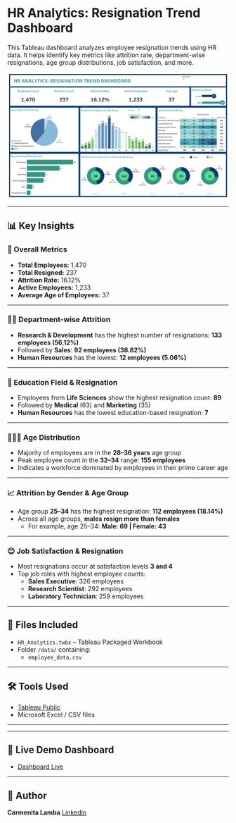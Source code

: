 # HR Analytics: Resignation Trend Dashboard

This Tableau dashboard analyzes employee resignation trends using HR data. It helps identify key metrics like attrition rate, department-wise resignations, age group distributions, job satisfaction, and more.

![Dashboard Screenshot](Assets/HR%20ANALYTICS%20DASHBOARD.png)


---

## 📊 Key Insights

### 🔢 Overall Metrics
- **Total Employees:** 1,470  
- **Total Resigned:** 237  
- **Attrition Rate:** 16.12%  
- **Active Employees:** 1,233  
- **Average Age of Employees:** 37  

---

### 🧑‍💼 Department-wise Attrition
- **Research & Development** has the highest number of resignations: **133 employees (56.12%)**
- Followed by **Sales**: **92 employees (38.82%)**
- **Human Resources** has the lowest: **12 employees (5.06%)**

---

### 🧠 Education Field & Resignation
- Employees from **Life Sciences** show the highest resignation count: **89**
- Followed by **Medical** (63) and **Marketing** (35)
- **Human Resources** has the lowest education-based resignation: **7**

---

### 👶👨‍🦳 Age Distribution
- Majority of employees are in the **28–36 years** age group
- Peak employee count in the **32–34** range: **155 employees**
- Indicates a workforce dominated by employees in their prime career age

---

### 📈 Attrition by Gender & Age Group
- Age group **25–34** has the highest resignation: **112 employees (18.14%)**
- Across all age groups, **males resign more than females**
  - For example, age 25–34: **Male: 69 | Female: 43**

---

### 😊 Job Satisfaction & Resignation
- Most resignations occur at satisfaction levels **3 and 4**
- Top job roles with highest employee counts:
  - **Sales Executive**: 326 employees
  - **Research Scientist**: 292 employees
  - **Laboratory Technician**: 259 employees


---

## 📁 Files Included
- `HR_Analytics.twbx` – Tableau Packaged Workbook
- Folder `/data/` containing:
  - `employee_data.csv`

---

## 🛠 Tools Used
- [Tableau Public](https://public.tableau.com/)
- Microsoft Excel / CSV files

---

---

## 🔗 Live Demo Dashboard
- [Dashboard Live](https://public.tableau.com/views/HR_Analytics_17506748515120/HRANALYTICSDASHBOARD?:language=en-US&publish=yes&:sid=&:redirect=auth&:display_count=n&:origin=viz_share_link)

---

## 📌 Author
**Carmenita Lamba**
[LinkedIn](https://www.linkedin.com/in/carmenita-lamba-6a7555220/)

